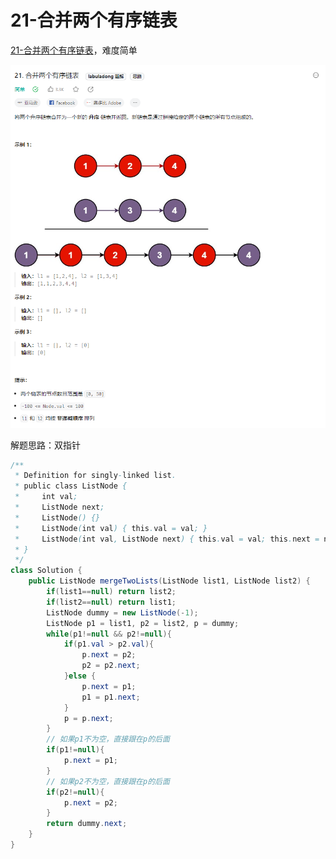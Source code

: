 # 21-合并两个有序链表

[21-合并两个有序链表](https://leetcode.cn/problems/merge-two-sorted-lists/?envType=study-plan-v2&envId=meituan-2023-fall-sprint)，难度简单

![image-20230826005642603](https://raw.githubusercontent.com/lqyspace/mypic/master/PicBed/202308260056674.png)

解题思路：双指针

```java
/**
 * Definition for singly-linked list.
 * public class ListNode {
 *     int val;
 *     ListNode next;
 *     ListNode() {}
 *     ListNode(int val) { this.val = val; }
 *     ListNode(int val, ListNode next) { this.val = val; this.next = next; }
 * }
 */
class Solution {
    public ListNode mergeTwoLists(ListNode list1, ListNode list2) {
        if(list1==null) return list2;
        if(list2==null) return list1;
        ListNode dummy = new ListNode(-1);
        ListNode p1 = list1, p2 = list2, p = dummy;
        while(p1!=null && p2!=null){
            if(p1.val > p2.val){
            	p.next = p2;
                p2 = p2.next;
            }else {
                p.next = p1;
                p1 = p1.next;
            }
            p = p.next;
        }
        // 如果p1不为空，直接跟在p的后面
        if(p1!=null){
            p.next = p1;
        }
        // 如果p2不为空，直接跟在p的后面
        if(p2!=null){
            p.next = p2;
        }
        return dummy.next;
    }
}
```

